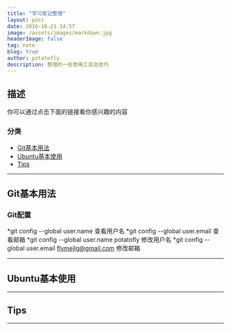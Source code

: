 ```yaml
---
title: "学习笔记整理"
layout: post
date: 2016-10-21 14:57
image: /assets/images/markdown.jpg
headerImage: false
tag: note
blog: true
author: potatofly
description: 整理的一些常用工具及技巧
---
```


## 描述

你可以通过点击下面的链接看你感兴趣的内容

### 分类

- [Git基本用法](#git基本用法)
- [Ubuntu基本使用](#ubuntu基本使用)
- [Tips](#tips)

---

## Git基本用法

### Git配置
*git config --global user.name  查看用户名
*git config --global user.email  查看邮箱
*git config --global user.name potatofly   修改用户名
*git config --global user.email flymejlg@gmail.com   修改邮箱

---

## Ubuntu基本使用

---

## Tips



---



